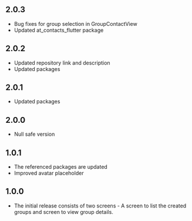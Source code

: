 ## 2.0.3
- Bug fixes for group selection in GroupContactView
- Updated at_contacts_flutter package

## 2.0.2
- Updated repository link and description
- Updated packages

## 2.0.1
- Updated packages

## 2.0.0
- Null safe version

## 1.0.1
- The referenced packages are updated
- Improved avatar placeholder

## 1.0.0
- The initial release consists of two screens - A screen to list the created groups and screen to view group details.

